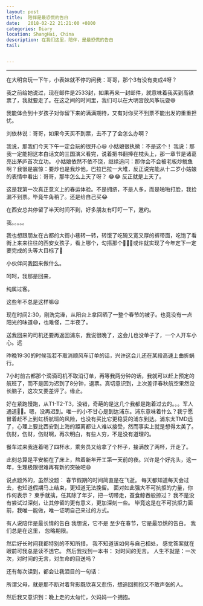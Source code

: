 ```yaml
---
layout: post
title:  陪伴是最恐慌的告白
date:   2018-02-22 21:21:00 +0800
categories: Diary
location: ShangHai, China
description: 在我们这里，陪伴，是最恐慌的告白
tail: 


---
```

---


在大明宫玩一下午，小表妹就不停的问我：哥哥，那个3有没有变成4呀？

我之前给她说过，现在邮件是2533封，如果再来一封邮件，就意味着我买到高铁票了，我就要走了。在这之间的时间里，我们可以在大明宫放风筝玩耍😄

我能体会到十岁孩子对你留下来的满满期待，又有对你买不到票不能出发的重重担忧。

刘依林说：哥哥，如果今天买不到票，去不了了会怎么办啊？

我说，那我们今天下午一定会玩的很开心😃
小姑娘很执拗：不是这个！
我说：那我一定能把这本白话文的三国演义看完，说着把书翻捧在枕头上，那一章节是诸葛亮出茅庐首次立功。
小姑娘依然不依不饶，继续追问：那你会不会被老板炒鱿鱼啊？我很是震惊：要炒也是我炒他，巴拉巴拉一大堆，反正说完能从十二岁小姑娘的表情中看出：哥哥，那牛怎么上天了呀？
😂😂
反正就是上天了。

这是我第一次真正意义上的春运体验。不是拥挤，不是人多，而是啪啪打脸，我捡漏不到票。毕竟牛角稍了。还是给自己买😂

在西安总共停留了半天时间不到，好多朋友有叮叮一下，邀约。

我。。。。。

我也想跟朋友在古都的大街小巷转一转，转饿了吃碗又宽又厚的裤带面，吃饱了看街上来来往往的西安女孩子，看上哪个，勾搭那个👀👀👀或许就实现了今年定下一定要完成的头等大目标了👀

小伙伴问我回来做什么。

呵呵，我那是回来，

纯属过客。

这些年不总是这样嘛😫

现在时间2:30，刚洗完澡，从阳台上拿回晒了一整个春节的被子。也竟没有一点阳光的味道😅，也难怪，二半夜了。

送我回来的司机还要再返回浦东，我说很晚了，这会儿也没单子了，一个人开车小心。远

昨晚19:30的时候我若不取消顺风车订单的话，兴许这会儿还在某段高速上曲折蜗行。

7小时前古都那个滴滴司机不取消订单，再等我两分钟的话，我就可以赶上预定的航班了，而不是因为迟到了8分钟，退票。真切意识到，上次差评春秋航空果然没长脑子，这次又要差评了。缘止。

好在紧跑慢跑，从T1-T2-T3，没错，奇葩的是这几个我都是跑着过去的。。。军人通道🤦‍♀️。嗯，没再迟到。唯一的小不甘心是到达浦东。浦东意味着什么？我宁愿冒着赶不上到虹桥航班的风险，也没有买比它更稳妥的浦东到达。浦东太TMD远了，心理上要比西安到上海的距离都让人难以接受，然而事实上就是想得太美了。伤财，伤财，伤财啊，再次明白，有些人穷，不是没有道理的。

餐车过来我连着喝了四杯水，乘务员又给拿了个杯子，接满放了两杯，开走了。

此刻总算是平安躺在了床上，熬着新年开工第一天前的夜。兴许是个好兆头，这一年，生理极限很难再有新的突破吧😄

说点题外的，虽然没题：
春节假期的时间简直是在飞逝。 
每天都知道每天会过去，也知道假期马上结束，更知道无法挽留。
面对如此强大不可抗拒的力量，你作何表示？
束手就擒，任其除了年岁，把一切带走，蚕食鲸吞般掠过？ 
我不是没有尝试过深刻，让其停留的更有意义，更加深刻一些。 
毕竟这是在不可抗拒力面前，我唯一能做，唯一证明自己来过的方式。

有人说陪伴是最长情的告白
我想说，它不是
至少在春节，它是最恐慌的告白。
我们总是在这里，
忽略期限。

然后好长时间我都特别的不知所措，
我不知道该如何与自己相处，
感觉答案就在眼前可我总是读不透它。
然后我找到一本书：
对时间的无言。
人生不就是：一次次，对时间的无言，对生命的目送吗？

还有每次读到，都会让我泪目的一句话：

所谓父母，就是那不断对着背影既欣喜又悲伤，想追回拥抱又不敢声张的人。

然后我又意识到：晚上走的太匆忙，欠妈妈一个拥抱。

